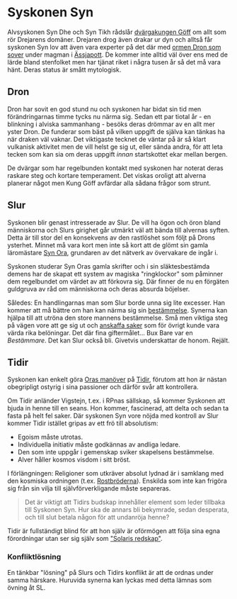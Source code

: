 # Syskonen Syn

Alvsyskonen Syn Dhe och Syn Tikh rådslår [dvärgakungen Göff](kung_göff.html) om allt som rör Drejarens domäner. Drejaren drog även drakar ur dyn och alltså får syskonen Syn lov att även vara experter på det där med [ormen Dron som sover](ässjapott.html#dron-eldslukaren) under magman i [Ässjapott](ässjapott.html). De kommer inte alltid väl över ens med de lärde bland stenfolket men har tjänat riket i några tusen år så det må vara hänt. Deras status är smått mytologisk.

## Dron

Dron har sovit en god stund nu och syskonen har bidat sin tid men förändringarnas timme tycks nu närma sig. Sedan ett par tiotal år - en blinkning i alviska sammanhang - besöks deras drömmar av en allt mer yster Dron. De funderar som bäst på vilken uppgift de själva kan tänkas ha när draken väl vaknar. Det viktigaste tecknet de väntar på är så klart vulkanisk aktivitet men de vill helst ge sig ut, eller sända andra, för att leta tecken som kan sia om deras uppgift *innan* startskottet ekar mellan bergen.

De dvärgar som har regelbunden kontakt med syskonen har noterat deras raskare steg och kortare temperament. Det viskas oroligt att alverna planerar något men Kung Göff avfärdar alla sådana frågor som strunt.

## Slur

Syskonen blir genast intresserade av Slur. De vill ha ögon och öron bland människorna och Slurs girighet går utmärkt väl att bända till alvernas syften. Detta är till stor del en konsekvens av den rastlöshet som följt på Drons ysterhet. Minnet må vara kort men inte så kort att de glömt sin gamla läromästare [Syn Ora](syn_ora.html), grundaren av det nätverk av övervakare de ingår i.

Syskonen studerar Syn Oras gamla skrifter och i sin släktesbestämda demens har de skapat ett system av magiska "ringklockor" som påminner dem regelbundet om värdet av att förkovra sig. Där finner de nu en förgäten guldgruva av råd om människorna och deras absurda böjelser.

Således: En handlingarnas man som Slur borde unna sig lite excesser. Han kommer att må bättre om han kan närma sig sin [bestämmelse](syn_ora.html#vilja-vs-reson). Synerna kan hjälpa till att utröna den store mannens bestämmelse. Små men viktiga steg på vägen vore att ge sig ut och [anskaffa saker](begravningen.html) som för övrigt kunde vara värda rika belöningar. Det där fina giftermålet... Bux Bare var en *Bestämmare*. Det kan Slur också bli. Givetvis underskattar de honom. Rejält.

## Tidir

Syskonen kan enkelt göra [Oras manöver](syn_ora.html#manskliga-relationer) på [Tidir](tidir.html), förutom att hon är nästan obegripligt ostyrig i sina passioner och därför svår att kontrollera.

Om Tidir anländer Vigstejn, t.ex. i RPnas sällskap, så kommer Syskonen att bjuda in henne till en seans. Hon kommer, fascinerad, att delta och sedan ta fasta på helt fel saker. Där syskonen Syn vore nöjda med kontroll av Slur kommer Tidir istället gripas av ett frö till absolutism:

* Egoism måste utrotas.
* Individuella initiativ måste godkännas av andliga ledare.
* Den som inte uppgår i gemenskap sviker skapelsens bestämmelse.
* Alver håller kosmos visdom i sitt bröst.

I förlängningen: Religioner som utkräver absolut lydnad är i samklang med den kosmiska ordningen (t.ex. [Rostbröderna](broder_rost.html)). Enskilda som inte kan frigöra sig från sin vilja till självförverkligande måste separeras.

> Det är viktigt att Tidirs budskap innehåller element som leder tillbaka till Syskonen Syn. Hur ska de annars bli bekymrade, sedan desperata, och till slut betala någon för att undanröja henne?

Tidir är fullständigt blind för att hon själv är oförmögen att följa sina egna förordningar utan ser sig själv som ["Solaris redskap"](syn_ora.html#om-det-inre-ljuset).

### Konfliktlösning

En tänkbar "lösning" på Slurs och Tidirs konflikt är att de ordnas under samma härskare. Huruvida synerna kan lyckas med detta lämnas som övning åt SL.
